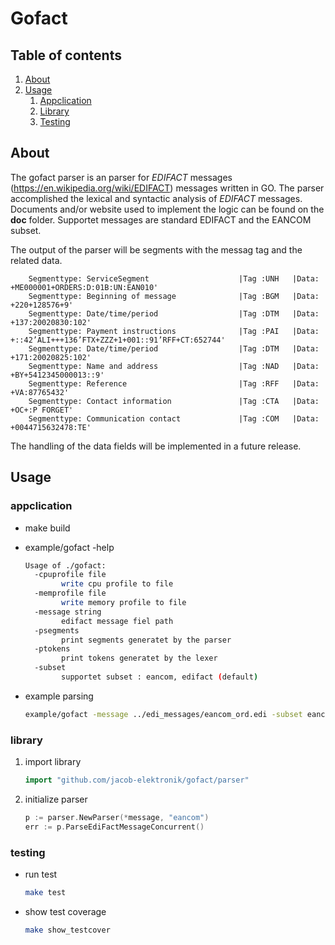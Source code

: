 # Gofact

## Table of contents
1. [About](#About)
2. [Usage](#Usage)
    1. [Appclication](#appclication)
    2. [Library](#library)
    2. [Testing](#testing)

## About
The gofact parser is an parser for *EDIFACT* messages (https://en.wikipedia.org/wiki/EDIFACT) messages written in GO.
The parser accomplished the lexical and syntactic analysis of *EDIFACT* messages. Documents and/or website used to 
implement the logic can be found on the **doc** folder. Supportet messages are standard EDIFACT and the EANCOM subset.

The output of the parser will be segments with the messag tag and the related data.
```
    Segmenttype: ServiceSegment                    |Tag :UNH   |Data: +ME000001+ORDERS:D:01B:UN:EAN010'
    Segmenttype: Beginning of message              |Tag :BGM   |Data: +220+128576+9'
    Segmenttype: Date/time/period                  |Tag :DTM   |Data: +137:20020830:102'
    Segmenttype: Payment instructions              |Tag :PAI   |Data: +::42’ALI+++136’FTX+ZZZ+1+001::91’RFF+CT:652744'
    Segmenttype: Date/time/period                  |Tag :DTM   |Data: +171:20020825:102'
    Segmenttype: Name and address                  |Tag :NAD   |Data: +BY+5412345000013::9'
    Segmenttype: Reference                         |Tag :RFF   |Data: +VA:87765432'
    Segmenttype: Contact information               |Tag :CTA   |Data: +OC+:P FORGET'
    Segmenttype: Communication contact             |Tag :COM   |Data: +0044715632478:TE'
```
The handling of the data fields will be implemented in a future release.


## Usage

### appclication

- make build
- example/gofact -help

    ~~~~bash
    Usage of ./gofact:
      -cpuprofile file
            write cpu profile to file
      -memprofile file
            write memory profile to file
      -message string
            edifact message fiel path
      -psegments
            print segments generatet by the parser
      -ptokens
            print tokens generatet by the lexer
      -subset
            supportet subset : eancom, edifact (default)
    ~~~~
 - example parsing
    ~~~~bash
    example/gofact -message ../edi_messages/eancom_ord.edi -subset eancom -psegments
    ~~~~
 
### library

1. import library
    ~~~~go
    import "github.com/jacob-elektronik/gofact/parser"
    ~~~~
2. initialize parser
    ~~~~go
    p := parser.NewParser(*message, "eancom")
    err := p.ParseEdiFactMessageConcurrent()
    ~~~~
    
### testing
 
- run test
    ~~~~bash
    make test
    ~~~~
- show test coverage
    ~~~~bash
    make show_testcover
    ~~~~
   